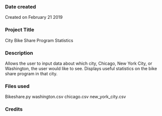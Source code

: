 ### Date created
Created on February 21 2019

### Project Title
City Bike Share Program Statistics

### Description
Allows the user to input data about which city, Chicago, New York City, or Washington, the user would like to see.  Displays useful statistics on the bike share program in that city.

### Files used
Bikeshare.py
washington.csv
chicago.csv
new_york_city.csv


### Credits
